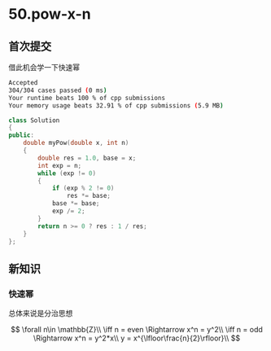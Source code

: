 # 50.pow-x-n

## 首次提交

借此机会学一下快速幂

```sh
Accepted
304/304 cases passed (0 ms)
Your runtime beats 100 % of cpp submissions
Your memory usage beats 32.91 % of cpp submissions (5.9 MB)
```

```c++
class Solution
{
public:
    double myPow(double x, int n)
    {
        double res = 1.0, base = x;
        int exp = n;
        while (exp != 0)
        {
            if (exp % 2 != 0)
                res *= base;
            base *= base;
            exp /= 2;
        }
        return n >= 0 ? res : 1 / res;
    }
};
```

## 新知识

### 快速幂

总体来说是分治思想

$$
\forall n\in \mathbb{Z}\\
\iff n = even \Rightarrow x^n = y^2\\
\iff n = odd \Rightarrow x^n = y^2*x\\
y = x^{\lfloor\frac{n}{2}\rfloor}\\
$$

